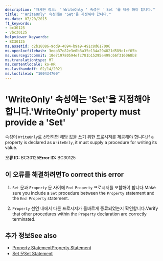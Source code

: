```yaml
---
description: "자세한 정보: ' WriteOnly ' 속성은 ' Set '를 제공 해야 합니다."
title: "'WriteOnly' 속성에는 'Set'을 지정해야 합니다."
ms.date: 07/20/2015
f1_keywords:
- bc30125
- vbc30125
helpviewer_keywords:
- BC30125
ms.assetid: c2b18086-9cd9-4094-b9a9-491c8d617096
ms.openlocfilehash: 3eea37e82e3e0b3a35e134a294021d589c1cf05b
ms.sourcegitcommit: 10e719780594efc781b15295e499c66f316068b8
ms.translationtype: MT
ms.contentlocale: ko-KR
ms.lasthandoff: 02/14/2021
ms.locfileid: "100434760"
---
```

# <a name="writeonly-property-must-provide-a-set"></a><span data-ttu-id="54e8f-103">'WriteOnly' 속성에는 'Set'을 지정해야 합니다.</span><span class="sxs-lookup"><span data-stu-id="54e8f-103">'WriteOnly' property must provide a 'Set'</span></span>

<span data-ttu-id="54e8f-104">속성이 `WriteOnly`로 선언되면 해당 값을 쓰기 위한 프로시저를 제공해야 합니다.</span><span class="sxs-lookup"><span data-stu-id="54e8f-104">If a property is declared as `WriteOnly`, it must supply a procedure for writing its value.</span></span>  
  
 <span data-ttu-id="54e8f-105">**오류 ID:** BC30125</span><span class="sxs-lookup"><span data-stu-id="54e8f-105">**Error ID:** BC30125</span></span>  
  
## <a name="to-correct-this-error"></a><span data-ttu-id="54e8f-106">이 오류를 해결하려면</span><span class="sxs-lookup"><span data-stu-id="54e8f-106">To correct this error</span></span>  
  
1. <span data-ttu-id="54e8f-107">`Set` 문과 `Property` 문 사이에 `End Property` 프로시저를 포함해야 합니다.</span><span class="sxs-lookup"><span data-stu-id="54e8f-107">Make sure you include a `Set` procedure between the `Property` statement and the `End Property` statement.</span></span>  
  
2. <span data-ttu-id="54e8f-108">`Property` 선언 내에서 다른 프로시저가 올바르게 종료되었는지 확인합니다.</span><span class="sxs-lookup"><span data-stu-id="54e8f-108">Verify that other procedures within the `Property` declaration are correctly terminated.</span></span>  
  
## <a name="see-also"></a><span data-ttu-id="54e8f-109">추가 정보</span><span class="sxs-lookup"><span data-stu-id="54e8f-109">See also</span></span>

- [<span data-ttu-id="54e8f-110">Property Statement</span><span class="sxs-lookup"><span data-stu-id="54e8f-110">Property Statement</span></span>](../language-reference/statements/property-statement.md)
- [<span data-ttu-id="54e8f-111">Set 문</span><span class="sxs-lookup"><span data-stu-id="54e8f-111">Set Statement</span></span>](../language-reference/statements/set-statement.md)

